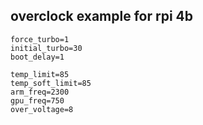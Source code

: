 ## overclock example for rpi 4b

```
force_turbo=1
initial_turbo=30
boot_delay=1

temp_limit=85
temp_soft_limit=85
arm_freq=2300
gpu_freq=750
over_voltage=8
```
